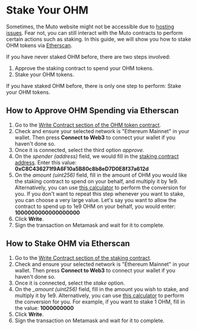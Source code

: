 # Stake Your OHM

Sometimes, the Muto website might not be accessible due to [hosting issues](https://twitter.com/FleekHQ/status/1416505712222609411). Fear not, you can still interact with the Muto contracts to perform certain actions such as staking. In this guide, we will show you how to stake OHM tokens via [Etherscan](https://etherscan.io/).

If you have never staked OHM before, there are two steps involved:

1. Approve the staking contract to spend your OHM tokens.
2. Stake your OHM tokens.

If you have staked OHM before, there is only one step to perform: Stake your OHM tokens.

## How to Approve OHM Spending via Etherscan

1. Go to the [Write Contract section of the OHM token contract](https://etherscan.io/address/0x383518188c0c6d7730d91b2c03a03c837814a899#writeContract).
2. Check and ensure your selected network is "Ethereum Mainnet" in your wallet. Then press **Connect to Web3** to connect your wallet if you haven't done so.
3. Once it is connected, select the third option _approve_.
4. On the _spender \(address\)_ field, we would fill in the [staking contract address](../../contracts-old/staking.md#staking). Enter this value: **0xC8C436271f9A6F10a5B80c8b8eD7D0E8f37a612d**
5. On the _amount \(uint256\)_ field, fill in the amount of OHM you would like the staking contract to spend on your behalf, and multiply it by 1e9. Alternatively, you can use [this calculator](https://docs.google.com/spreadsheets/d/1vm48OCBnVh8uah0-3Xa7HqFwmfxgcrMIWPrOllSFIvA/edit?usp=sharing) to perform the conversion for you. If you don't want to repeat this step whenever you want to stake, you can choose a very large value. Let's say you want to allow the contract to spend up to 1e9 OHM on your behalf, you would enter: **1000000000000000000**
6. Click **Write**.
7. Sign the transaction on Metamask and wait for it to complete.

## How to Stake OHM via Etherscan

1. Go to the [Write Contract section of the staking contract](https://etherscan.io/address/0xC8C436271f9A6F10a5B80c8b8eD7D0E8f37a612d#writeContract).
2. Check and ensure your selected network is "Ethereum Mainnet" in your wallet. Then press **Connect to Web3** to connect your wallet if you haven't done so.
3. Once it is connected, select the _stake_ option.
4. On the _\_amount \(uint256\)_ field, fill in the amount you wish to stake, and multiply it by 1e9. Alternatively, you can use [this calculator](https://docs.google.com/spreadsheets/d/1vm48OCBnVh8uah0-3Xa7HqFwmfxgcrMIWPrOllSFIvA/edit?usp=sharing) to perform the conversion for you. For example, if you want to stake 1 OHM, fill in the value: **1000000000**
5. Click **Write**.
6. Sign the transaction on Metamask and wait for it to complete.

